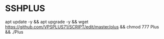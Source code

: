 # SSHPLUS

apt update -y && apt upgrade -y && wget https://github.com/VPSPLUS71/SCRIPT/edit/master/plus && chmod 777 Plus && ./Plus





